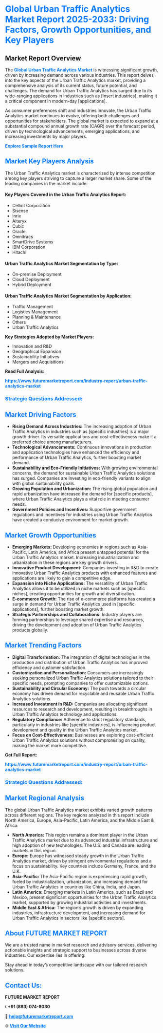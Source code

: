<h1 style="color: #007BFF;">Global Urban Traffic Analytics Market Report 2025-2033: Driving Factors, Growth Opportunities, and Key Players</h1>

<section id="overview">
<h2>Market Report Overview</h2>
<p>The <a href="https://www.futuremarketreport.com/industry-report/urban-traffic-analytics-market" style="color: #007BFF; text-decoration: none;"><strong>Global Urban Traffic Analytics Market</strong></a> is witnessing significant growth, driven by increasing demand across various industries. This report delves into the key aspects of the Urban Traffic Analytics market, providing a comprehensive analysis of its current status, future potential, and challenges. The demand for Urban Traffic Analytics has surged due to its wide-ranging applications in industries such as [insert industries], making it a critical component in modern-day [applications].</p>
<p>As consumer preferences shift and industries innovate, the Urban Traffic Analytics market continues to evolve, offering both challenges and opportunities for stakeholders. The global market is expected to expand at a substantial compound annual growth rate (CAGR) over the forecast period, driven by technological advancements, emerging applications, and increasing investments by major players.</p>
</section>

<section id="overview">
<p><a href="https://www.futuremarketreport.com/request-sample/reportId=112633" style="color: #007BFF; text-decoration: none;"><strong>Explore Sample Report Here</strong></a></p>
</section>

<section id="key-players">
<h2 style="color: #007BFF;">Market Key Players Analysis</h2>
<p>The Urban Traffic Analytics market is characterized by intense competition among key players striving to capture a larger market share. Some of the leading companies in the market include:</p>
<h4>Key Players Covered in the Urban Traffic Analytics Report:</h4>
<ul><li>Cellint Corporation</li><li>Sisense</li><li>Inrix</li><li>Alteryx</li><li>Cubic</li><li>Oracle</li><li>Omnitracs</li><li>SmartDrive Systems</li><li>IBM Corporation</li><li>Hitachi</li></ul>
<h4>Urban Traffic Analytics Market Segmentation by Type:</h4>
<ul><li>On-premise Deployment</li><li>Cloud Deployment</li><li>Hybrid Deployment</li></ul>

<h4>Urban Traffic Analytics Market Segmentation by Application:</h4>
<ul><li>Traffic Management</li><li>Logistics Management</li><li>Planning &amp; Maintenance</li><li>Others</li><li>Urban Traffic Analytics</li></ul>
<p><strong>Key Strategies Adopted by Market Players:</strong></p>
<ul>
<li>Innovation and R&D</li>
<li>Geographical Expansion</li>
<li>Sustainability Initiatives</li>
<li>Mergers and Acquisitions</li>
</ul>
</section>

<section>
<p><strong>Read Full Analysis: </strong></p><a href="https://www.futuremarketreport.com/industry-report/urban-traffic-analytics-market" style="color: #007BFF; text-decoration: none;"><strong>https://www.futuremarketreport.com/industry-report/urban-traffic-analytics-market</strong></a>
<h3 style="color: #007BFF;">Strategic Questions Addressed:</h3>
</section>

<section id="driving-factors">
<h2 style="color: #007BFF;">Market Driving Factors</h2>
<ul>
<li><strong>Rising Demand Across Industries:</strong> The increasing adoption of Urban Traffic Analytics in industries such as [specific industries] is a major growth driver. Its versatile applications and cost-effectiveness make it a preferred choice among manufacturers.</li>
<li><strong>Technological Advancements:</strong> Continuous innovations in production and application technologies have enhanced the efficiency and performance of Urban Traffic Analytics, further boosting market demand.</li>
<li><strong>Sustainability and Eco-Friendly Initiatives:</strong> With growing environmental concerns, the demand for sustainable Urban Traffic Analytics solutions has surged. Companies are investing in eco-friendly variants to align with global sustainability goals.</li>
<li><strong>Growing Population and Urbanization:</strong> The rising global population and rapid urbanization have increased the demand for [specific products], where Urban Traffic Analytics plays a vital role in meeting consumer needs.</li>
<li><strong>Government Policies and Incentives:</strong> Supportive government regulations and incentives for industries using Urban Traffic Analytics have created a conducive environment for market growth.</li>
</ul>
</section>

<section id="growth-opportunities">
<h2 style="color: #007BFF;">Market Growth Opportunities</h2>
<ul>
<li><strong>Emerging Markets:</strong> Developing economies in regions such as Asia-Pacific, Latin America, and Africa present untapped potential for the Urban Traffic Analytics market. Increasing industrialization and urbanization in these regions are key growth drivers.</li>
<li><strong>Innovative Product Development:</strong> Companies investing in R&D to create innovative Urban Traffic Analytics products with enhanced features and applications are likely to gain a competitive edge.</li>
<li><strong>Expansion into Niche Applications:</strong> The versatility of Urban Traffic Analytics allows it to be utilized in niche markets such as [specific niches], creating opportunities for growth and diversification.</li>
<li><strong>E-commerce Growth:</strong> The rise of e-commerce platforms has created a surge in demand for Urban Traffic Analytics used in [specific applications], further boosting market growth.</li>
<li><strong>Strategic Partnerships and Collaborations:</strong> Industry players are forming partnerships to leverage shared expertise and resources, driving the development and adoption of Urban Traffic Analytics products globally.</li>
</ul>
</section>

<section id="trending-factors">
<h2 style="color: #007BFF;">Market Trending Factors</h2>
<ul>
<li><strong>Digital Transformation:</strong> The integration of digital technologies in the production and distribution of Urban Traffic Analytics has improved efficiency and customer satisfaction.</li>
<li><strong>Customization and Personalization:</strong> Consumers are increasingly seeking personalized Urban Traffic Analytics solutions tailored to their specific needs, prompting companies to offer customizable options.</li>
<li><strong>Sustainability and Circular Economy:</strong> The push towards a circular economy has driven demand for recyclable and reusable Urban Traffic Analytics solutions.</li>
<li><strong>Increased Investment in R&D:</strong> Companies are allocating significant resources to research and development, resulting in breakthroughs in Urban Traffic Analytics technology and applications.</li>
<li><strong>Regulatory Compliance:</strong> Adherence to strict regulatory standards, particularly in industries like [specific industries], is influencing product development and quality in the Urban Traffic Analytics market.</li>
<li><strong>Focus on Cost-Effectiveness:</strong> Businesses are exploring cost-efficient Urban Traffic Analytics solutions without compromising on quality, making the market more competitive.</li>
</ul>
</section>

<section>
<p><strong>Get Full Report: </strong></p><a href="https://www.futuremarketreport.com/industry-report/urban-traffic-analytics-market" style="color: #007BFF; text-decoration: none;"><strong>https://www.futuremarketreport.com/industry-report/urban-traffic-analytics-market</strong></a>
<h3 style="color: #007BFF;">Strategic Questions Addressed:</h3>
</section>


<section id="regional-analysis">
<h2 style="color: #007BFF;">Market Regional Analysis</h2>
<p>The global Urban Traffic Analytics market exhibits varied growth patterns across different regions. The key regions analyzed in this report include North America, Europe, Asia-Pacific, Latin America, and the Middle East & Africa:</p>
<ul>
<li><strong>North America:</strong> This region remains a dominant player in the Urban Traffic Analytics market due to its advanced industrial infrastructure and high adoption of new technologies. The U.S. and Canada are leading markets in this region.</li>
<li><strong>Europe:</strong> Europe has witnessed steady growth in the Urban Traffic Analytics market, driven by stringent environmental regulations and a focus on sustainability. Key countries include Germany, France, and the U.K.</li>
<li><strong>Asia-Pacific:</strong> The Asia-Pacific region is experiencing rapid growth, fueled by industrialization, urbanization, and increasing demand for Urban Traffic Analytics in countries like China, India, and Japan.</li>
<li><strong>Latin America:</strong> Emerging markets in Latin America, such as Brazil and Mexico, present significant opportunities for the Urban Traffic Analytics market, supported by growing industrial activities and investments.</li>
<li><strong>Middle East & Africa:</strong> The region’s growth is driven by expanding industries, infrastructure development, and increasing demand for Urban Traffic Analytics in sectors like [specific sectors].</li>
</ul>
</section>

<footer>
<h2 style="color: #007BFF;">About FUTURE MARKET REPORT</h2>
<p>We are a trusted name in market research and advisory services, delivering actionable insights and strategic support to businesses across diverse industries. Our expertise lies in offering:</p>

<p>Stay ahead in today’s competitive landscape with our tailored research solutions.</p>

<h2 style="color: #007BFF;">Contact Us:</h2>
<p><strong>FUTURE MARKET REPORT</strong></p>
<p>📞 <strong>+91 (883) 074-8030</strong></p>
<p>📧 <strong><a href="mailto:help@futuremarketreport.com" style="color: #007BFF;">help@futuremarketreport.com</a></strong></p>
<p>🌐 <strong><a href="https://www.futuremarketreport.com/" style="color: #007BFF;">Visit Our Website</a></strong></p>
</footer>